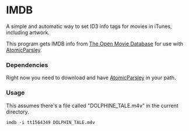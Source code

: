 # IMDB

A simple and automatic way to set ID3 info tags for movies in iTunes, including artwork.

This program gets IMDB info from [The Open Movie Database](http://www.omdbapi.com/) for use with [AtomicParsley](http://atomicparsley.sourceforge.net/).

### Dependencies

Right now you need to download and have [AtomicParsley](http://atomicparsley.sourceforge.net/) in your path.

### Usage

This assumes there's a file called "DOLPHINE_TALE.m4v" in the current directory.

`imdb -i tt1564349 DOLPHIN_TALE.m4v`
